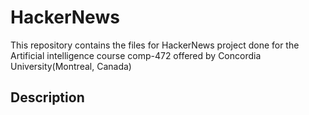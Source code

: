 # HackerNews
This repository contains the files for HackerNews project done for the Artificial intelligence course comp-472 offered by Concordia University(Montreal, Canada)

## Description 





 
